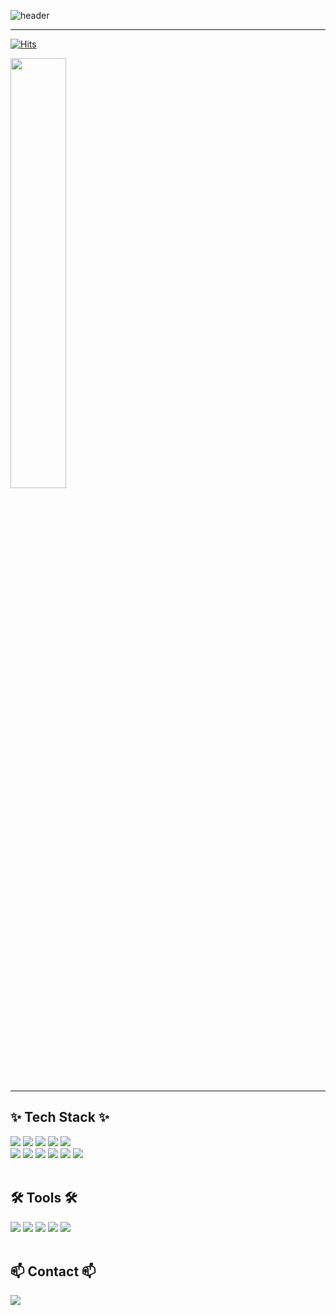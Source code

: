 ![header](https://capsule-render.vercel.app/api?type=waving&color=timeGradient&text=Welcome%20to%20Jiyeon's%20GitHub&animation=twinkling&fontSize=35&fontAlignY=40&fontAlign=70&height=250)

---

[![Hits](https://hits.seeyoufarm.com/api/count/incr/badge.svg?url=https%3A%2F%2Fgithub.com%2FYeoniSon&count_bg=%236AD9CB&title_bg=%23727272&icon=github.svg&icon_color=%23E7E7E7&title=GitHub&edge_flat=false)](https://github.com/YeoniSon)

<a href="s">
  <img src="https://github-readme-stats.vercel.app/api?username=YeoniSon&theme=tokyonight&show_icons=true" width="42%" />
</a><br>

---
<!-- 내용부분 -->
<h2 >✨ Tech Stack ✨</h2>
<div >
  <img src="http://img.shields.io/badge/JavaScript-COLOR?style=flat&logo=JavaScript&logoColor=white&color=F7DF1E" />
  <img src="http://img.shields.io/badge/Node.js-COLOR?style=flat&logo=Node.js&logoColor=white&color=5FA04E"/>
  <img src="http://img.shields.io/badge/HTML5-COLOR?style=flat&logo=HTML5&logoColor=white&color=E34F26"/>
  <img src="http://img.shields.io/badge/CSS3-COLOR?style=flat&logo=CSS3&logoColor=white&color=1572B6" />
  <img src="http://img.shields.io/badge/React-Color?style=flat&logo=react&logoColor=white&color=61DAFB" />
  <br>
  <img src="https://img.shields.io/badge/Java-007396?style=flat&logo=OpenJDK&logoColor=white"/>
  <img src="http://img.shields.io/badge/Spring-COLOR?style=flat&logo=Spring&logoColor=white&color=6DB33F" />
  <img src="http://img.shields.io/badge/SpringBoot-COLOR?style=flat&logo=SpringBoot&logoColor=white&color=6DB33F" />  
  <img src="http://img.shields.io/badge/Pyton-COLOR?style=flat&logo=Python&logoColor=white&color=3776AB" />
  <img src="http://img.shields.io/badge/MariaDB-COLOR?style=flat&logo=MariaDB&logoColor=white&color=003545" />
  <img src="http://img.shields.io/badge/AWS-COLOR?style=flat&logo=amazonwebservices&logoColor=white&color=232F3E" />
  
</div><br>


<h2>🛠 Tools 🛠</h2>
<div>
  <img src="http://img.shields.io/badge/GitHub-COLOR?style=flat&logo=github&logoColor=white&color=181717" />
  <img src="http://img.shields.io/badge/Figma-COLOR?style=flat&logo=figma&logoColor=white&color=F24E1E" />
  <img src="http://img.shields.io/badge/IntelliJ-COLOR?style=flat&logo=intellijidea&logoColor=white&color=000000" />
  <img src="http://img.shields.io/badge/VisualStudioCode-Color?style=flat&logo=vscode&logoColor=white&color=40AEF0" />
  <img src="http://img.shields.io/badge/Postman-Color?style=flat&logo=postman&logoColor=white&color=FF6C37" />
</div><br>

<h2 >📫 Contact 📫</h2>
<div >
  <a href="mailto:sjy8211@gmail.com"><img src="https://img.shields.io/badge/Gmail-d14836?style=flat&logo=Gmail&logoColor=white&link=kimhyein7110@gmail.com"/></a>
</div><br>

